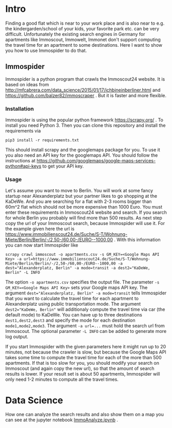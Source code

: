 # Intro
Finding a good flat which is near to your work place and is also near to e.g. the kindergarden/school of your kids, your
 favorite park etc. can be very difficult. Unfortunately the existing search engines in Germany for apartments like 
 Immoscout, Immowelt, Immonet don't support computing the travel time for an apartment to some destinations. Here I 
 want to show you how to use Immospider to do that.
## Immospider
Immospider is a python program that crawls the Immoscout24 website. It is based on ideas from 
http://mfcabrera.com/data_science/2015/01/17/ichbineinberliner.html and https://github.com/balzer82/immoscraper . But 
it is faster and more flexible. 

### Installation

Immospider is using the popular python framework https://scrapy.org/ . To install you need Python 3. Then you can 
clone this repository and install the requirements via

    pip3 install -r requirements.txt
   
This should install scrapy and the googlemaps package for you. To use it you also need an API key for the googlemaps 
API. You should follow the instructions at https://github.com/googlemaps/google-maps-services-python#api-keys to get 
your API key.

### Usage

Let's assume you want to move to Berlin. You will work at some fancy startup near Alexanderplatz but your partner likes 
to go shopping at the KaDeWe. And you are searching for a flat with 2-3 rooms bigger than 60m^2 flat which should not be 
more expensive than 1000 Euro. You must enter these requirements in Immoscout24 website and search. If you search for 
whole Berlin you probably will find more than 500 results. As next step copy the url of your Immoscout search, because 
Immospider will use it. For the example given here the url is 
https://www.immobilienscout24.de/Suche/S-T/Wohnung-Miete/Berlin/Berlin/-/2,50-/60,00-/EURO--1000,00 . 
With this information you can now start Immospider like

    scrapy crawl immoscout -o apartments.csv -s GM_KEY=<Google Maps API Key> -a url=https://www.immobilienscout24.de/Suche/S-T/Wohnung-Miete/Berlin/Berlin/-/2,50-/60,00-/EURO--1000,00 -a dest="Alexanderplatz, Berlin" -a mode=transit -a dest2="KaDeWe, Berlin" -L INFO
    
The option `-o apartments.csv` specifies the output file. The parameter `-s GM_KEY=<Google Maps API Key>` sets your 
Google maps API key. The argument `dest="Alexanderplatz, Berlin" -a mode=transit` tells Immospider that you want to 
calculate the travel time for each apartment to Alexanderplatz using public transportation mode. The 
argument `dest2="KaDeWe, Berlin"` will additionaly compute the travel time via car (the default mode) to KaDeWe. You 
can have up to three destinations `dest1,dest2,dest3` and specify the mode for each destination `mode1,mode2,mode3`. 
The argument `-a url=...` must hold the search url from Immoscout. The optional parameter `-L INFO` can be added to 
generate more log output.

If you start Immospider with the given parameters here it might run up to 20 minutes, not because the crawler is slow, 
but because the Google Maps API takes some time to compute the travel time for each of the more than 500 apartments. 
If that is too slow for you, you should modify your search on Immoscout (and again copy the new url), so that the 
amount of search results is lower. If your result set is about 50 apartments, Immospider will only need 1-2 minutes 
to compute all the travel times. 
  
# Data Science
How one can analyze the search results and also show them on a map you can see at the jupyter 
notebook [ImmoAnalyze.ipynb](https://nbviewer.jupyter.org/github/asmaier/ImmoSpider/blob/master/ImmoAnalyze.ipynb) .
